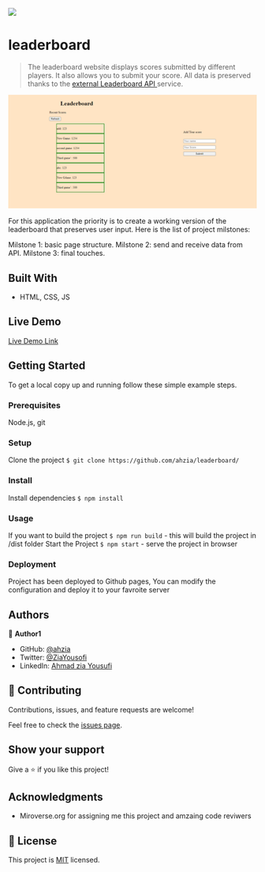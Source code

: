 ![](https://img.shields.io/badge/Microverse-blueviolet)
# leaderboard
> The leaderboard website displays scores submitted by different players. It also allows you to submit your score. All data is preserved thanks to the [external Leaderboard API ](https://www.notion.so/microverse/Leaderboard-API-service-24c0c3c116974ac49488d4eb0267ade3)service.

![screenshot](./app_screenshot.png)

For this application the priority is to create a working version of the leaderboard that preserves user input. 
Here is the list of project milstones:

Milstone 1: basic page structure.
Milstone 2: send and receive data from API.
Milstone 3: final touches.

## Built With

- HTML, CSS, JS

## Live Demo

[Live Demo Link](https://livedemo.com)


## Getting Started
To get a local copy up and running follow these simple example steps.

### Prerequisites
Node.js, git 
### Setup
Clone the project 
`$ git clone https://github.com/ahzia/leaderboard/`
### Install
Install dependencies `$ npm install`
### Usage
If you want to build the project `$ npm run build` - this will build the project in /dist folder
Start the Project `$ npm start` - serve the project in browser
### Deployment
Project has been deployed to Github pages, You can modify the configuration and deploy it to your favroite server


## Authors

👤 **Author1**

- GitHub: [@ahzia](https://github.com/ahzia)
- Twitter: [@ZiaYousofi](https://twitter.com/ZiaYousofi)
- LinkedIn: [Ahmad zia Yousufi](https://https://www.linkedin.com/in/ah-ziayosfi)

## 🤝 Contributing

Contributions, issues, and feature requests are welcome!

Feel free to check the [issues page](../../issues/).

## Show your support

Give a ⭐️ if you like this project!

## Acknowledgments

- Miroverse.org for assigning me this project and amzaing code reviwers 

## 📝 License

This project is [MIT](./MIT.md) licensed.
